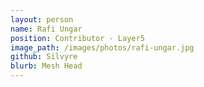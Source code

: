 ```yaml
---
layout: person
name: Rafi Ungar
position: Contributor - Layer5
image_path: /images/photos/rafi-ungar.jpg
github: Silvyre
blurb: Mesh Head
---
```

